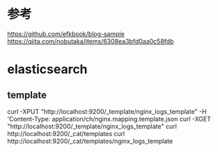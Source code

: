 # 参考
https://github.com/efkbook/blog-sample
https://qiita.com/nobutaka/items/6308ea3bfd0aa0c58fdb

# elasticsearch
## template
curl -XPUT "http://localhost:9200/_template/nginx_logs_template" -H 'Content-Type: application/ch/nginx.mapping.template.json
curl -XGET "http://localhost:9200/_template/nginx_logs_template"
curl http://localhost:9200/_cat/templates
curl http://localhost:9200/_cat/templates/nginx_logs_template
